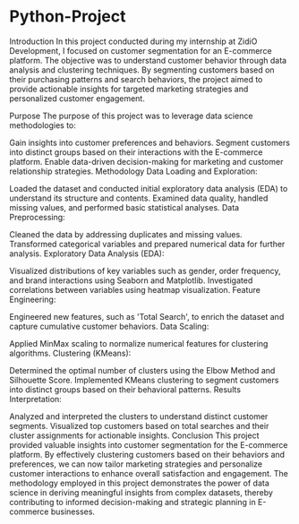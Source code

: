 # Python-Project
Introduction
In this project conducted during my internship at ZidiO Development, I focused on customer segmentation for an E-commerce platform. The objective was to understand customer behavior through data analysis and clustering techniques. By segmenting customers based on their purchasing patterns and search behaviors, the project aimed to provide actionable insights for targeted marketing strategies and personalized customer engagement.

Purpose
The purpose of this project was to leverage data science methodologies to:

Gain insights into customer preferences and behaviors.
Segment customers into distinct groups based on their interactions with the E-commerce platform.
Enable data-driven decision-making for marketing and customer relationship strategies.
Methodology
Data Loading and Exploration:

Loaded the dataset and conducted initial exploratory data analysis (EDA) to understand its structure and contents.
Examined data quality, handled missing values, and performed basic statistical analyses.
Data Preprocessing:

Cleaned the data by addressing duplicates and missing values.
Transformed categorical variables and prepared numerical data for further analysis.
Exploratory Data Analysis (EDA):

Visualized distributions of key variables such as gender, order frequency, and brand interactions using Seaborn and Matplotlib.
Investigated correlations between variables using heatmap visualization.
Feature Engineering:

Engineered new features, such as 'Total Search', to enrich the dataset and capture cumulative customer behaviors.
Data Scaling:

Applied MinMax scaling to normalize numerical features for clustering algorithms.
Clustering (KMeans):

Determined the optimal number of clusters using the Elbow Method and Silhouette Score.
Implemented KMeans clustering to segment customers into distinct groups based on their behavioral patterns.
Results Interpretation:

Analyzed and interpreted the clusters to understand distinct customer segments.
Visualized top customers based on total searches and their cluster assignments for actionable insights.
Conclusion
This project provided valuable insights into customer segmentation for the E-commerce platform. By effectively clustering customers based on their behaviors and preferences, we can now tailor marketing strategies and personalize customer interactions to enhance overall satisfaction and engagement. The methodology employed in this project demonstrates the power of data science in deriving meaningful insights from complex datasets, thereby contributing to informed decision-making and strategic planning in E-commerce businesses.

